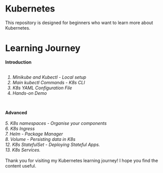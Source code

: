 # Kubernetes
This repository is designed for beginners who want to learn more about Kubernetes.


# Learning Journey<br>  

<b>Introduction  </b>  
<br>
<i>   
1. Minikube and Kubectl - Local setup
2. Main kubectl Commands - K8s CLI  
3. K8s YAML Configuration File  
4. Hands-on Demo  </i>
<br>

<b> Advanced </b>
<br>  
<i> 5. K8s namespaces - Organise your components  
6. K8s Ingress  
7. Helm - Package Manager  
8. Volume - Persisting data in K8s  
12. K8s StatefulSet - Deploying Stateful Apps.  
13. K8s Services.  
</i>  
Thank you for visiting my Kubernetes learning journey! I hope you find the content useful.

